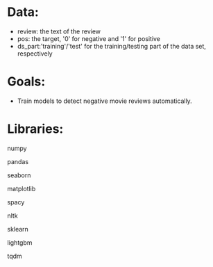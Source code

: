 # Data:

* review: the text of the review
* pos: the target, '0' for negative and '1' for positive
* ds_part:'training'/'test' for the training/testing part of the data set, respectively 

# Goals:

* Train models to detect negative movie reviews automatically.

# Libraries:

numpy

pandas

seaborn 

matplotlib

spacy

nltk

sklearn

lightgbm

tqdm
